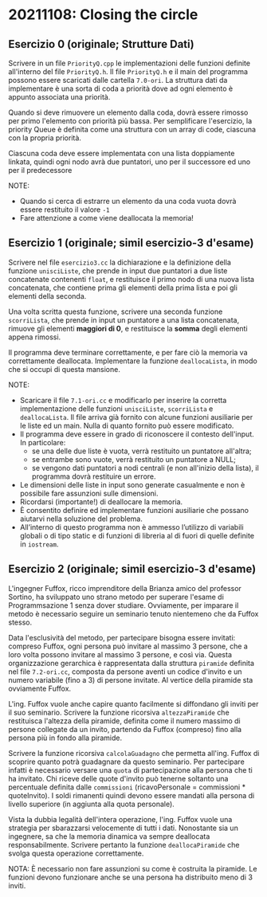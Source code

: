
# 20211108: Closing the circle

## Esercizio 0 (originale; Strutture Dati)

Scrivere in un file `PriorityQ.cpp` le implementazioni delle funzioni definite all'interno del file `PriorityQ.h`.
Il file `PriorityQ.h` e il main del programma possono essere scaricati dalle cartella `7.0-ori`.
La struttura dati da implementare è una sorta di coda a priorità dove ad ogni elemento è appunto associata una priorità.

Quando si deve rimuovere un elemento dalla coda, dovrà essere rimosso per primo l'elemento con priorità più bassa.
Per semplificare l'esercizio, la priority Queue è definita come una struttura con un array di code, ciascuna con la propria priorità.

Ciascuna coda deve essere implementata con una lista doppiamente linkata, quindi ogni nodo avrà due puntatori, uno per il successore ed uno per il predecessore

NOTE:
 - Quando si cerca di estrarre un elemento da una coda vuota dovrà essere restituito il valore `-1`
 - Fare attenzione a come viene deallocata la memoria!

## Esercizio 1 (originale; simil esercizio-3 d'esame)

Scrivere nel file `esercizio3.cc` la dichiarazione e la definizione della funzione `unisciListe`, che prende in input due puntatori a due liste concatenate contenenti `float`, e restituisce il primo nodo di una nuova lista concatenata, che contiene prima gli elementi della prima lista e poi gli elementi della seconda.

Una volta scritta questa funzione, scrivere una seconda funzione `scorriLista`, che prende in input un puntatore a una lista concatenata, rimuove gli elementi __maggiori di 0__, e restituisce la __somma__ degli elementi appena rimossi.

Il programma deve terminare correttamente, e per fare ciò la memoria va correttamente deallocata. Implementare la funzione `deallocaLista`, in modo che si occupi di questa mansione.

NOTE:

- Scaricare il file `7.1-ori.cc` e modificarlo per inserire la corretta implementazione delle funzioni `unisciListe`, `scorriLista` e `deallocaLista`. Il file arriva già fornito con alcune funzioni ausiliarie per le liste ed un main. Nulla di quanto fornito può essere modificato.
- Il programma deve essere in grado di riconoscere il contesto dell'input. In particolare:
  - se una delle due liste è vuota, verrà restituito un puntatore all'altra;
  - se entrambe sono vuote, verrà restituito un puntatore a NULL;
  - se vengono dati puntatori a nodi centrali (e non all'inizio della lista), il programma dovrà restituire un errore.
- Le dimensioni delle liste in input sono generate casualmente e non è possibile fare assunzioni sulle dimensioni.
- Ricordarsi (importante!) di deallocare la memoria.
- È consentito definire ed implementare funzioni ausiliarie che possano aiutarvi nella soluzione del problema.
- All’interno di questo programma non è ammesso l’utilizzo di variabili globali o di tipo static e di funzioni di libreria al di fuori di quelle definite in `iostream`.

## Esercizio 2 (originale; simil esercizio-3 d'esame)

L'ingegner Fuffox, ricco imprenditore della Brianza amico del professor Sortino, ha sviluppato uno strano metodo per superare l'esame di Programmsazione 1 senza dover studiare.
Ovviamente, per imparare il metodo è necessario seguire un seminario tenuto nientemeno che da Fuffox stesso.

Data l'esclusività del metodo, per partecipare bisogna essere invitati: compreso Fuffox, ogni persona può invitare
al massimo 3 persone, che a loro volta possono invitare al massimo 3 persone, e così via.
Questa organizzazione gerarchica è rappresentata dalla struttura `piramide` definita nel file `7.2-ori.cc`, 
composta da persone aventi un codice d'invito e un numero variabile (fino a 3) di persone invitate. Al vertice della piramide sta ovviamente Fuffox.

L'ing. Fuffox vuole anche capire quanto facilmente si diffondano gli inviti per il suo seminario. Scrivere la funzione ricorsiva `altezzaPiramide`
che restituisca l'altezza della piramide, definita come il numero massimo di persone collegate da un invito,
partendo da Fuffox (compreso) fino alla persona più in fondo alla piramide.

Scrivere la funzione ricorsiva `calcolaGuadagno` che permetta all'ing. Fuffox di scoprire quanto potrà guadagnare da questo seminario.
Per partecipare infatti è necessario versare una `quota` di partecipazione alla persona che ti ha invitato. 
Chi riceve delle quote d'invito può tenerne soltanto una percentuale definita dalle `commissioni` (ricavoPersonale = commissioni * quoteInvito).
I soldi rimanenti quindi devono essere mandati alla persona di livello superiore (in aggiunta alla quota personale).

Vista la dubbia legalità dell'intera operazione, l'ing. Fuffox vuole una strategia per sbarazzarsi velocemente di tutti
i dati. Nonostante sia un ingegnere, sa che la memoria dinamica va sempre deallocata responsabilmente. Scrivere pertanto
la funzione `deallocaPiramide` che svolga questa operazione correttamente.

NOTA: È necessario non fare assunzioni su come è costruita la piramide. Le funzioni devono funzionare anche se una persona
ha distribuito meno di 3 inviti.
